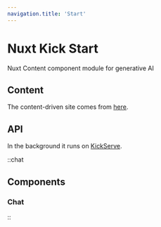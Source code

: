 ```yaml
---
navigation.title: 'Start'
---
```


# Nuxt Kick Start

Nuxt Content component module for generative AI

## Content
The content-driven site comes from [here](https://github.com/deniskropp/nuxt-kick-start).

## API
In the background it runs on [KickServe](https://github.com/deniskropp/KickServe).

::chat
## Components

### Chat
::
